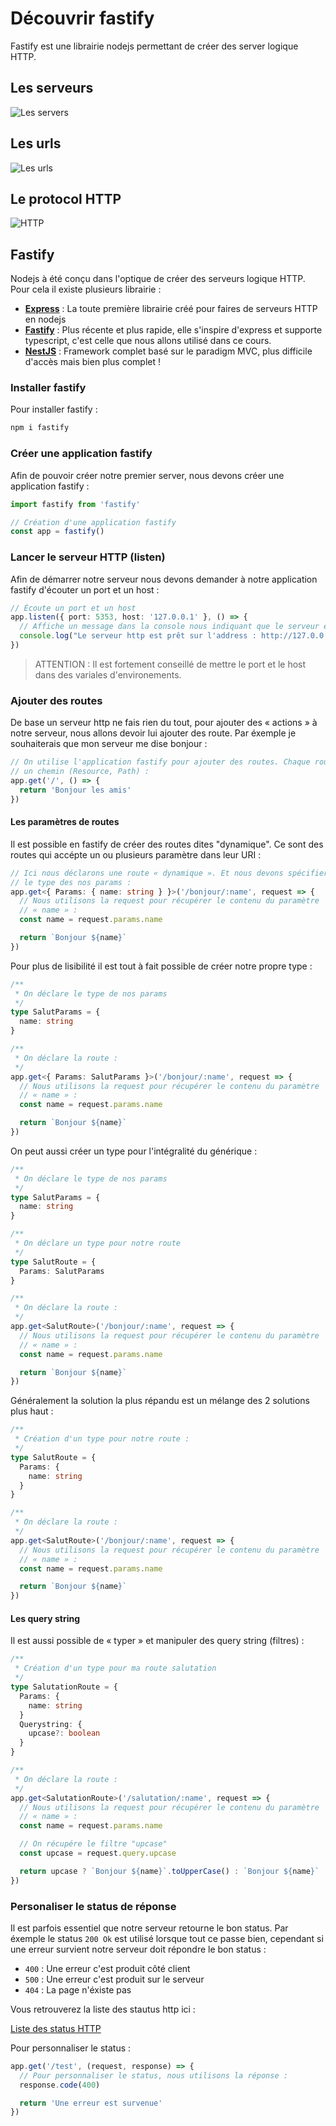 # Découvrir fastify

Fastify est une librairie nodejs permettant de créer des server logique HTTP.

## Les serveurs

![Les servers](../images/server.png)

## Les urls

![Les urls](../images/url.png)

## Le protocol HTTP

![HTTP](../images/http.png)

## Fastify

Nodejs à été conçu dans l'optique de créer des serveurs logique HTTP. Pour cela il existe plusieurs librairie :

- [**Express**](http://expressjs.com/) : La toute première librairie créé pour faires de serveurs HTTP en nodejs
- [**Fastify**](https://www.fastify.io/) : Plus récente et plus rapide, elle s'inspire d'express et supporte typescript, c'est celle que nous allons utilisé dans ce cours.
- [**NestJS**](https://nestjs.com/) : Framework complet basé sur le paradigm MVC, plus difficile d'accès mais bien plus complet !

### Installer fastify

Pour installer fastify :

```bash
npm i fastify
```

### Créer une application fastify

Afin de pouvoir créer notre premier server, nous devons créer une application fastify :

```ts
import fastify from 'fastify'

// Création d'une application fastify
const app = fastify()
```

### Lancer le serveur HTTP (listen)

Afin de démarrer notre serveur nous devons demander à notre application fastify d'écouter un port et un host :

```ts
// Écoute un port et un host
app.listen({ port: 5353, host: '127.0.0.1' }, () => {
  // Affiche un message dans la console nous indiquant que le serveur est démarré
  console.log("Le serveur http est prêt sur l'address : http://127.0.0.1:5353")
})
```

> ATTENTION : Il est fortement conseillé de mettre le port et le host dans des variales d'environements.

### Ajouter des routes

De base un serveur http ne fais rien du tout, pour ajouter des « actions » à notre serveur, nous allons devoir lui ajouter des route. Par éxemple je souhaiterais que mon serveur me dise bonjour :

```ts
// On utilise l'application fastify pour ajouter des routes. Chaque route possède une méthode HTTP et
// un chemin (Resource, Path) :
app.get('/', () => {
  return 'Bonjour les amis'
})
```

#### Les paramètres de routes

Il est possible en fastify de créer des routes dites "dynamique". Ce sont des routes qui accépte un ou plusieurs paramètre dans leur URI :

```ts
// Ici nous déclarons une route « dynamique ». Et nous devons spécifier via un générique
// le type des nos params :
app.get<{ Params: { name: string } }>('/bonjour/:name', request => {
  // Nous utilisons la request pour récupérer le contenu du paramètre
  // « name » :
  const name = request.params.name

  return `Bonjour ${name}`
})
```

Pour plus de lisibilité il est tout à fait possible de créer notre propre type :

```ts
/**
 * On déclare le type de nos params
 */
type SalutParams = {
  name: string
}

/**
 * On déclare la route :
 */
app.get<{ Params: SalutParams }>('/bonjour/:name', request => {
  // Nous utilisons la request pour récupérer le contenu du paramètre
  // « name » :
  const name = request.params.name

  return `Bonjour ${name}`
})
```

On peut aussi créer un type pour l'intégralité du générique :

```ts
/**
 * On déclare le type de nos params
 */
type SalutParams = {
  name: string
}

/**
 * On déclare un type pour notre route
 */
type SalutRoute = {
  Params: SalutParams
}

/**
 * On déclare la route :
 */
app.get<SalutRoute>('/bonjour/:name', request => {
  // Nous utilisons la request pour récupérer le contenu du paramètre
  // « name » :
  const name = request.params.name

  return `Bonjour ${name}`
})
```

Généralement la solution la plus répandu est un mélange des 2 solutions plus haut :

```ts
/**
 * Création d'un type pour notre route :
 */
type SalutRoute = {
  Params: {
    name: string
  }
}

/**
 * On déclare la route :
 */
app.get<SalutRoute>('/bonjour/:name', request => {
  // Nous utilisons la request pour récupérer le contenu du paramètre
  // « name » :
  const name = request.params.name

  return `Bonjour ${name}`
})
```

#### Les query string

Il est aussi possible de « typer » et manipuler des query string (filtres) :

```ts
/**
 * Création d'un type pour ma route salutation
 */
type SalutationRoute = {
  Params: {
    name: string
  }
  Querystring: {
    upcase?: boolean
  }
}

/**
 * On déclare la route :
 */
app.get<SalutationRoute>('/salutation/:name', request => {
  // Nous utilisons la request pour récupérer le contenu du paramètre
  // « name » :
  const name = request.params.name

  // On récupére le filtre "upcase"
  const upcase = request.query.upcase

  return upcase ? `Bonjour ${name}`.toUpperCase() : `Bonjour ${name}`
})
```

### Personaliser le status de réponse

Il est parfois essentiel que notre serveur retourne le bon status. Par éxemple le status `200 Ok` est utilisé lorsque tout ce passe bien, cependant si une erreur survient notre serveur doit répondre le bon status :

- `400` : Une erreur c'est produit côté client
- `500` : Une erreur c'est produit sur le serveur
- `404` : La page n'éxiste pas

Vous retrouverez la liste des stautus http ici :

[Liste des status HTTP](https://developer.mozilla.org/fr/docs/Web/HTTP/Status)

Pour personnaliser le status :

```ts
app.get('/test', (request, response) => {
  // Pour personnaliser le status, nous utilisons la réponse :
  response.code(400)

  return 'Une erreur est survenue'
})
```
